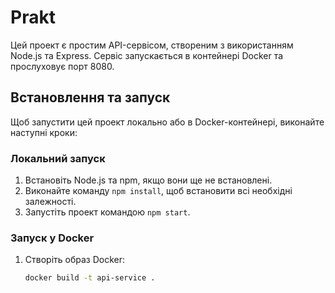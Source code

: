 # Prakt

Цей проект є простим API-сервісом, створеним з використанням Node.js та Express. Сервіс запускається в контейнері Docker та прослуховує порт 8080.

## Встановлення та запуск

Щоб запустити цей проект локально або в Docker-контейнері, виконайте наступні кроки:

### Локальний запуск
1. Встановіть Node.js та npm, якщо вони ще не встановлені.
2. Виконайте команду `npm install`, щоб встановити всі необхідні залежності.
3. Запустіть проект командою `npm start`.

### Запуск у Docker
1. Створіть образ Docker:
   ```bash
   docker build -t api-service .
